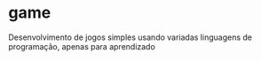 # game
Desenvolvimento de jogos simples usando variadas linguagens de programação, apenas para aprendizado
